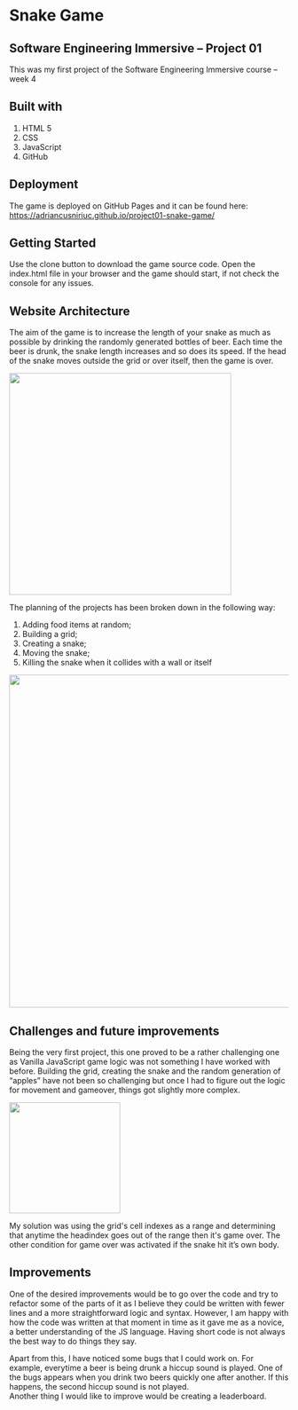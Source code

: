 **<h1>Snake Game</h1>**

**<h2>Software Engineering Immersive – Project 01</h2>**


This was my first project of the Software Engineering Immersive course – week 4

**<h2>Built with</h2>**
<ol>
<li>HTML 5</li>
<li>CSS</li>
<li>JavaScript</i>
<li>GitHub</li>
</ol>

**<h2>Deployment</h2>**
The game is deployed on GitHub Pages and it can be found here: https://adriancusniriuc.github.io/project01-snake-game/

**<h2>Getting Started</h2>**
Use the clone button to download the game source code. Open the index.html file in your browser and the game should start, if not check the console for any issues.

**<h2>Website Architecture</h2>**
The aim of the game is to increase the length of your snake as much as possible by drinking the randomly generated bottles of beer. Each time the beer is drunk, the snake length increases and so does its speed. If the head of the snake moves outside the grid or over itself, then the game is over.
 
<img src="https://i.imgur.com/w81bZu5.png"  widht=400px height=400px> 

The planning of the projects has been broken down in the following way:
<ol>
<li>Adding food items at random;</li>
<li>Building a grid;</li>
<li>Creating a snake;</li>
<li>Moving the snake;</li>
<li>Killing the snake when it collides with a wall or itself</li>
</ol>

<img src="https://i.imgur.com/dn8AtwE.png" height= 600px> 


**<h2>Challenges and future improvements</h2>**
Being the very first project, this one proved to be a rather challenging one as Vanilla JavaScript game logic was not something I have worked with before. Building the grid, creating the snake and the random generation of “apples” have not been so challenging but once I had to figure out the logic for movement and gameover, things got slightly more complex.<br>

<img src="https://i.imgur.com/vFBUO2Q.png" height= 200px> 

My solution was using the grid's cell indexes as a range and determining that anytime the headindex goes out of the range then it's game over. The other condition for game over was activated if the snake hit it’s own body.



**<h2>Improvements</h2>**
 One of the desired improvements would be to go over the code and try to refactor some of the parts of it as I believe they could be written with fewer lines and a more straightforward logic and syntax. However, I am happy with how the code was written at that moment in time as it gave me as a novice, a better understanding of the JS language. Having short code is not always the best way to do things they say. <br>

Apart from this, I have noticed some bugs that I could work on. For example, everytime a beer is being drunk a hiccup sound is played. One of the bugs appears when you drink two beers quickly one after another. If this happens, the second hiccup sound is not played. <br>
Another thing I would like to improve would be creating a leaderboard. 

